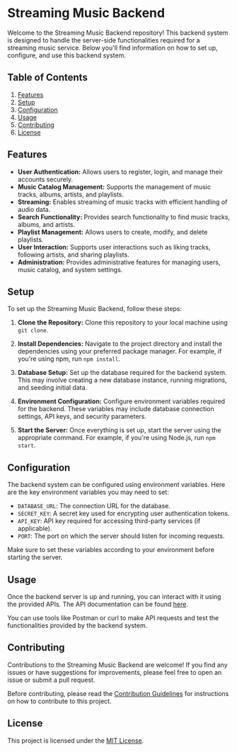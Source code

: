 # Streaming Music Backend

Welcome to the Streaming Music Backend repository! This backend system is designed to handle the server-side functionalities required for a streaming music service. Below you'll find information on how to set up, configure, and use this backend system.

## Table of Contents

1. [Features](#features)
2. [Setup](#setup)
3. [Configuration](#configuration)
4. [Usage](#usage)
5. [Contributing](#contributing)
6. [License](#license)

## Features

- **User Authentication:** Allows users to register, login, and manage their accounts securely.
- **Music Catalog Management:** Supports the management of music tracks, albums, artists, and playlists.
- **Streaming:** Enables streaming of music tracks with efficient handling of audio data.
- **Search Functionality:** Provides search functionality to find music tracks, albums, and artists.
- **Playlist Management:** Allows users to create, modify, and delete playlists.
- **User Interaction:** Supports user interactions such as liking tracks, following artists, and sharing playlists.
- **Administration:** Provides administrative features for managing users, music catalog, and system settings.

## Setup

To set up the Streaming Music Backend, follow these steps:

1. **Clone the Repository:** Clone this repository to your local machine using `git clone`.

2. **Install Dependencies:** Navigate to the project directory and install the dependencies using your preferred package manager. For example, if you're using npm, run `npm install`.

3. **Database Setup:** Set up the database required for the backend system. This may involve creating a new database instance, running migrations, and seeding initial data.

4. **Environment Configuration:** Configure environment variables required for the backend. These variables may include database connection settings, API keys, and security parameters.

5. **Start the Server:** Once everything is set up, start the server using the appropriate command. For example, if you're using Node.js, run `npm start`.

## Configuration

The backend system can be configured using environment variables. Here are the key environment variables you may need to set:

- `DATABASE_URL`: The connection URL for the database.
- `SECRET_KEY`: A secret key used for encrypting user authentication tokens.
- `API_KEY`: API key required for accessing third-party services (if applicable).
- `PORT`: The port on which the server should listen for incoming requests.

Make sure to set these variables according to your environment before starting the server.

## Usage

Once the backend server is up and running, you can interact with it using the provided APIs. The API documentation can be found [here](#link_to_api_docs).

You can use tools like Postman or curl to make API requests and test the functionalities provided by the backend system.

## Contributing

Contributions to the Streaming Music Backend are welcome! If you find any issues or have suggestions for improvements, please feel free to open an issue or submit a pull request.

Before contributing, please read the [Contribution Guidelines](CONTRIBUTING.md) for instructions on how to contribute to this project.

## License

This project is licensed under the [MIT License](LICENSE).
